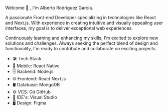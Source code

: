 

Welcome 👋 , I'm Alberto Rodríguez García.

A passionate Front-end Developer specializing in technologies like React and Next.js. With experience in creating intuitive and visually appealing user interfaces, my goal is to deliver exceptional web experiences. 

Continuously learning and enhancing my skills, I'm excited to explore new solutions and challenges. Always seeking the perfect blend of design and functionality, I'm ready to contribute and collaborate on exciting projects.

- 🛠  Tech Stack
- 📱  Mobile:  React Native
- 🗄  Backend:  Node.js
- 🌐  Frontend:  React Next.js
- 🛢  Database:  MongoDB 
- ⚙️  VCS:   Git GitHub
- 🔧  IDE's:  Visual Studio 
- 🖥  Design:  Figma

<!--
**albertorg/albertorg** is a ✨ _special_ ✨ repository because its `README.md` (this file) appears on your GitHub profile.

Here are some ideas to get you started:

- 🔭 I’m currently working on ...
- 🌱 I’m currently learning ...
- 👯 I’m looking to collaborate on ...
- 🤔 I’m looking for help with ...
- 💬 Ask me about ...
- 📫 How to reach me: ...
- 😄 Pronouns: ...
- ⚡ Fun fact: ...
-->
